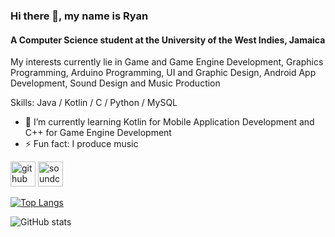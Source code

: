 ### Hi there 👋, my name is Ryan
#### A Computer Science student at the University of the West Indies, Jamaica
My interests currently lie in Game and Game Engine Development, Graphics Programming, Arduino Programming, UI and Graphic Design, Android App Development, Sound Design and Music Production

Skills: Java / Kotlin / C / Python / MySQL

- 🌱 I’m currently learning Kotlin for Mobile Application Development and C++ for Game Engine Development 
- ⚡ Fun fact: I produce music 


[<img src='https://cdn.jsdelivr.net/npm/simple-icons@3.0.1/icons/github.svg' alt='github' height='40'>](https://github.com/AS-Coope)  [<img src='https://cdn.jsdelivr.net/npm/simple-icons@3.0.1/icons/soundcloud.svg' alt='soundcloud' height='40'>](https://soundcloud.com/delta-zrc)  

[![Top Langs](https://github-readme-stats.vercel.app/api/top-langs/?username=AS-Coope)](https://github.com/anuraghazra/github-readme-stats)

![GitHub stats](https://github-readme-stats.vercel.app/api?username=AS-Coope&show_icons=true)  

